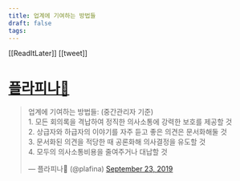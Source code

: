 ```yaml
---
title: 업계에 기여하는 방법들
draft: false
tags:
---
```

 

[[ReadItLater]] [[tweet]]

# [플라피나💖](https://twitter.com/plafina/status/1176083770232848386)

> 업계에 기여하는 방법들: (중간관리자 기준)  
> 1\. 모든 회의록을 격납하여 정직한 의사소통에 강력한 보호를 제공할 것  
> 2\. 상급자와 하급자의 이야기를 자주 듣고 좋은 의견은 문서화해둘 것  
> 3\. 문서화된 의견을 적당한 때 공론화해 의사결정을 유도할 것  
> 4\. 모두의 의사소통비용을 줄여주거나 대납할 것
> 
> — 플라피나💖 (@plafina) [September 23, 2019](https://twitter.com/plafina/status/1176083770232848386?ref_src=twsrc%5Etfw)